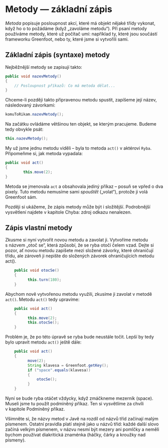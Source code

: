 # Metody &mdash; základní zápis

_Metoda_ popisuje posloupnost akcí, které má objekt nějaké třídy vykonat, když ho o to požádáme (když „zavoláme metodu“). Při psaní metody používáme metody, které už počítač umí: například ty, které jsou součástí frameworku Greenfoot, nebo ty, které jsme si vytvořili sami.

## Základní zápis (syntaxe) metody

Nejběžnější metody se zapisují takto:
```java
public void nazevMetody()
{
	// Posloupnost příkazů: Co má metoda dělat...
}
```

Chceme-li později takto připravenou metodu spustit, zapíšeme její název, následovaný závorkami:

```java
komuToRikam.nazevMetody();
```

Na začátku ovládáme většinou ten objekt, se kterým pracujeme. Budeme tedy obvykle psát:

```java
this.nazevMetody();
```

My už jsme jednu metodu viděli – byla to metoda `act()` v aktérovi `Ryba`. Připomeňme si, jak metoda vypadala:
```java
public void act() 
{
        this.move(2);
}  
```  

Metoda se jmenovala `act` a obsahovala jediný příkaz – posuň se vpřed o dva pixely. Tuto metodu nemusíme sami _spouštět_ („volat“), protože ji volá Greenfoot sám. 

Později si ukážeme, že zápis metody může být i složitější. Podrobnější vysvětlení najdete v kapitole Chyba: zdroj odkazu nenalezen.

## Zápis vlastní metody

Zkusme si nyní vytvořit novou metodu a zavolat ji. Vytvoříme metodu s názvem „otoč se“, která způsobí, že se ryba otočí čelem vzad.
Dejte si pozor, ať novou metodu zapíšete mezi složené závorky, které ohraničují třídu, ale zároveň ji nepište do složených závorek ohraničujících metodu act().
```java
    public void otocSe() 
    {
          this.turn(180);
    }  
```  

Abychom nově vytvořenou metodu využili, zkusíme ji zavolat v metodě `act()`. Metodu `act()` tedy upravíme:
```java
    public void act() 
    {
          this.move(2);
          this.otocSe();
    }
```

Problém je, že po této úpravě se ryba bude neustále točit. Lepší by tedy bylo upravit metodu `act()` ještě dále:
```java
    public void act() 
    {
          move(2);
          String klavesa = Greenfoot.getKey();
          if ("space".equals(klavesa)) 
          {
              otocSe();
          }
    }
```

Nyní se bude ryba otáčet vždycky, když zmáčkneme mezerník (space). Museli jsme tu použít podmíněný příkaz. Ten si vysvětlíme za chvíli v kapitole Podmíněný příkaz.

Všimněte si, že názvy metod v Javě na rozdíl od názvů tříd začínají malým písmenem. Ostatní pravidla platí stejně jako u názvů tříd: každé další slovo začíná velkým písmenem, v názvu nesmí být mezery ani pomlčky a neměli bychom používat diakritická znaménka (háčky, čárky a kroužky nad písmeny).
